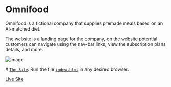 # Omnifood
Omnifood is a fictional company that supplies premade meals based on an AI-matched diet.

The website is a landing page for the company, on the website potential customers can navigate using the nav-bar links, view the subscription plans details, and more.

![image](https://user-images.githubusercontent.com/97041347/171220542-6567b6f6-c72a-424c-9b09-664f33f5b442.png)

‍# [`The Site`](index.html):
Run the file [`index.html`](index.html) in any desired browser.

[Live Site](https://omnifood-tomer.netlify.app/)
